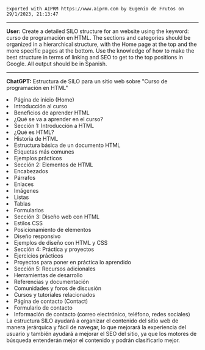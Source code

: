 
```
Exported with AIPRM https://www.aiprm.com by Eugenio de Frutos on 29/1/2023, 21:13:47
```

---


**User:**
Create a detailed SILO structure for an website using the keyword: curso de programación en HTML. The sections and categories should be organized in a hierarchical structure, with the Home page at the top and the more specific pages at the bottom. Use the knowledge of how to make the best structure in terms of linking and SEO to get to the top positions in Google. All output should be in Spanish.

---

**ChatGPT:**
Estructura de SILO para un sitio web sobre "Curso de programación en HTML"
<li>Página de inicio (Home)</li>
<li>Introducción al curso</li><li>Beneficios de aprender HTML</li><li>¿Qué se va a aprender en el curso?</li>
<li>Sección 1: Introducción a HTML</li>
<li>¿Qué es HTML?</li><li>Historia de HTML</li><li>Estructura básica de un documento HTML</li><li>Etiquetas más comunes</li><li>Ejemplos prácticos</li>
<li>Sección 2: Elementos de HTML</li>
<li>Encabezados</li><li>Párrafos</li><li>Enlaces</li><li>Imágenes</li><li>Listas</li><li>Tablas</li><li>Formularios</li>
<li>Sección 3: Diseño web con HTML</li>
<li>Estilos CSS</li><li>Posicionamiento de elementos</li><li>Diseño responsivo</li><li>Ejemplos de diseño con HTML y CSS</li>
<li>Sección 4: Práctica y proyectos</li>
<li>Ejercicios prácticos</li><li>Proyectos para poner en práctica lo aprendido</li>
<li>Sección 5: Recursos adicionales</li>
<li>Herramientas de desarrollo</li><li>Referencias y documentación</li><li>Comunidades y foros de discusión</li><li>Cursos y tutoriales relacionados</li>
<li>Página de contacto (Contact)</li>
<li>Formulario de contacto</li><li>Información de contacto (correo electrónico, teléfono, redes sociales)</li>
La estructura SILO ayudará a organizar el contenido del sitio web de manera jerárquica y fácil de navegar, lo que mejorará la experiencia del usuario y también ayudará a mejorar el SEO del sitio, ya que los motores de búsqueda entenderán mejor el contenido y podrán clasificarlo mejor.
